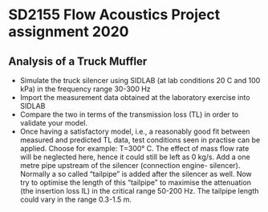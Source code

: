 # SD2155 Flow Acoustics Project assignment 2020
## Analysis of a Truck Muffler

* Simulate the truck silencer using SIDLAB (at lab conditions 20 C and 100 kPa) in the frequency range 30-300 Hz
* Import the measurement data obtained at the laboratory exercise into SIDLAB
* Compare the two in terms of the transmission loss (TL) in order to validate your model.
* Once having a satisfactory model, i.e., a reasonably good fit between measured and predicted TL data, test conditions seen in practise can be applied. Choose for example:
T=300° C. The effect of mass flow rate will be neglected here, hence it could still be left as 0 kg/s. Add a one metre pipe upstream of the silencer (connection engine- 
silencer). Normally a so called “tailpipe” is added after the silencer as well. Now try to optimise the length of this “tailpipe” to maximise the attenuation (the insertion loss IL)
in the critical range 50-200 Hz. The tailpipe length could vary in the range 0.3-1.5 m.


